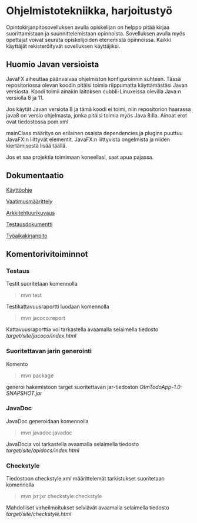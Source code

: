 # Ohjelmistotekniikka, harjoitustyö

Opintokirjanpitosovelluksen avulla opiskelijan on helppo pitää kirjaa suorittamistaan ja suunnittelemistaan opinnoista. Sovelluksen avulla myös opettajat voivat seurata opiskelijoiden etenemistä opinnoissa. Kaikki käyttäjät rekisteröityvät sovelluksen käyttäjiksi.


## Huomio Javan versioista

JavaFX aiheuttaa päänvaivaa ohjelmiston konfiguroinnin suhteen. Tässä repositoriossa olevan koodin pitäisi toimia riippumatta käyttämästäsi Javan versiosta. Koodi toimii ainakin laitoksen cubbli-Linuxeissa olevilla Java:n versiolla 8 ja 11.

Jos käytät Javan versiota 8 ja tämä koodi ei toimi, niin repositorion haarassa java8 on versio ohjelmasta, jonka pitäisi toimia myös Java 8:lla. Ainoat erot ovat tiedostossa pom.xml

mainClass määritys on erilainen
osaista dependencies ja plugins puuttuu JavaFX:n liittyvät elementit.
JavaFX:n liittyvistä ongelmista ja niiden kiertämisestä lisää täällä.

Jos et saa projektia toimimaan koneellasi, saat apua pajassa.


## Dokumentaatio


[Käyttöohje](https://github.com/eevis1/ot-harjoitustyo/blob/master/dokumentaatio/kayttoohje.md)

[Vaatimusmäärittely](https://github.com/eevis1/ot-harjoitustyo/blob/master/dokumentaatio/maarittelydokumentti.md)

[Arkkitehtuurikuvaus](https://github.com/eevis1/ot-harjoitustyo/blob/master/dokumentaatio/arkkitehtuurikuvaus.md)

[Testausdokumentti](https://github.com/eevis1/ot-harjoitustyo/blob/master/dokumentaatio/testausdokumentti.md)

[Työaikakirjanpito](https://github.com/eevis1/ot-harjoitustyo/blob/master/dokumentaatio/tyoaikakirjanpito.md)


## Komentorivitoiminnot

### Testaus

Testit suoritetaan komennolla

> mvn test

Testikattavuusraportti luodaan komennolla

> mvn jacoco:report

Kattavuusraporttia voi tarkastella avaamalla selaimella tiedosto *target/site/jacoco/index.html*


### Suoritettavan jarin generointi

Komento

> mvn package

generoi hakemistoon target suoritettavan jar-tiedoston *OtmTodoApp-1.0-SNAPSHOT.jar*


### JavaDoc

JavaDoc generoidaan komennolla

> mvn javadoc:javadoc

JavaDocia voi tarkastella avaamalla selaimella tiedosto *target/site/apidocs/index.html*


### Checkstyle

Tiedostoon checkstyle.xml määrittelemät tarkistukset suoritetaan komennolla

> mvn jxr:jxr checkstyle:checkstyle

Mahdolliset virheilmoitukset selviävät avaamalla selaimella tiedosto *target/site/checkstyle.html*

